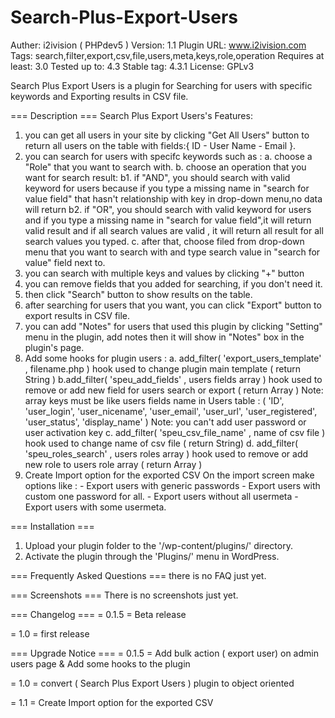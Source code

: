 # Search-Plus-Export-Users

Auther: i2ivision ( PHPdev5 )
Version: 1.1
Plugin URL: www.i2ivision.com
Tags: search,filter,export,csv,file,users,meta,keys,role,operation
Requires at least: 3.0
Tested up to: 4.3
Stable tag: 4.3.1
License: GPLv3

Search Plus Export Users is a plugin for Searching for users with specific keywords and Exporting results in CSV file.

=== Description ===
Search Plus Export Users's Features:

1. you can get all users in your site by clicking "Get All Users" button to return all users on the table with fields:{ ID - User Name - Email }.
2. you can search for users with specifc keywords such as :
	a. choose a "Role" that you want to search with.
	b. choose an operation that you want for search result:
		b1. if "AND", you should search with valid keyword for users because if you type a missing name in "search for value field" that hasn't relationship with key in drop-down menu,no data will return
		b2. if "OR", you should search with valid keyword for users and if you type a missing name in "search for value field",it will return valid result
		and if all search values are valid , it will return all result for all search values you typed.
	c. after that, choose filed from drop-down menu that you want to search with and type search value in "search for value" field next to.
3. you can search with multiple keys and values by clicking "+" button
4. you can remove fields that you added for searching, if you don't need it.
5. then click "Search" button to show results on the table.
6. after searching for users that you want, you can click "Export" button to export results in CSV file.
7. you can add "Notes" for users that used this plugin by clicking "Setting" menu in the plugin, add notes then it will show in "Notes" box in the plugin's page.
8. Add some hooks for plugin users :
	a. add_filter( 'export_users_template' , filename.php )
		hook used to change plugin main template ( return String ) 
	b.add_filter( 'speu_add_fields' , users fields array )
		hook used to remove or add new field for users search or export ( return Array )
		Note: array keys must be like users fields name in Users table : ( 'ID', 'user_login', 'user_nicename', 'user_email', 'user_url', 'user_registered', 'user_status', 'display_name' )
		Note: you can't add user password or user activation key
	c. add_filter( 'speu_csv_file_name' , name of csv file )
		hook used to change name of csv file ( return String)
	d. add_filter( 'speu_roles_search' , users roles array )
		hook used to remove or add new role to users role array ( return Array )
9. Create Import option for the exported CSV
	On the import screen make options like :
		- Export users with generic passwords
		- Export users with custom one password for all.
		- Export users without all usermeta 
		- Export users with  some usermeta.

=== Installation ===
1.  Upload your plugin folder to the '/wp-content/plugins/' directory.
2.  Activate the plugin through the 'Plugins/' menu in WordPress.


=== Frequently Asked Questions ===
there is no FAQ just yet.


=== Screenshots ===
There is no screenshots just yet.


=== Changelog ===
= 0.1.5 =
 Beta release

= 1.0 =
 first release

=== Upgrade Notice ===
= 0.1.5 =
 Add bulk action ( export user) on admin users page &
 Add some hooks to the plugin

= 1.0 =
 convert ( Search Plus Export Users ) plugin to object oriented

= 1.1 =
Create Import option for the exported CSV
